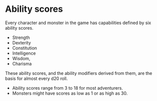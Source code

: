 # Ability scores
Every character and monster in the game has capabilities defined by six ability scores.
- Strength
- Dexterity
- Constitution
- Intelligence
- Wisdom,
- Charisma

These ability scores, and the ability modifiers derived from them, are the basis for almost every d20 roll.
- Ability scores range from 3 to 18 for most adventurers.
- Monsters might have scores as low as 1 or as high as 30.
